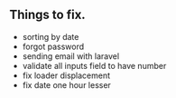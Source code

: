 ## Things to fix.
- sorting by date
- forgot password
- sending email with laravel
- validate all inputs field to have number
- fix loader displacement
- fix date one hour lesser

<!-- 
Hello, my site is down with this error "This page isn’t workingwww.upenditravelandtours.com is currently unable to handle this request. HTTP ERROR 500"... Please help me fix it. Thank you very much.
 -->
